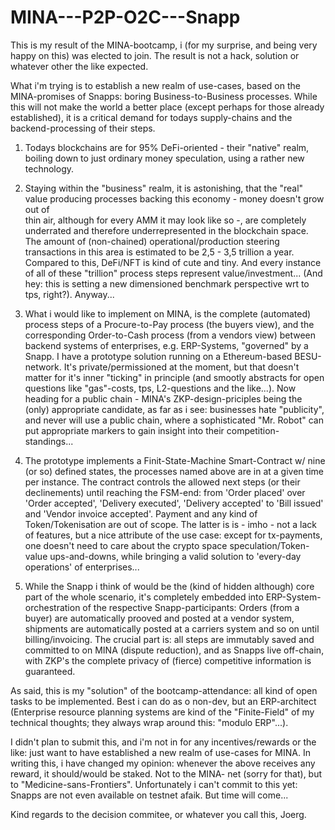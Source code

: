 # MINA---P2P-O2C---Snapp

This is my result of the MINA-bootcamp, i (for my surprise, and being very happy on this) was elected to join. The result is not a hack, 
solution or whatever other the like expected.

What i'm trying is to establish a new realm of use-cases, based on the MINA-promises of Snapps: boring Business-to-Business processes. 
While this will not make the world a better place (except perhaps for those already established), it is a critical demand for todays 
supply-chains and the backend-processing of their steps.

1. Todays blockchains are for 95% DeFi-oriented - their "native" realm, boiling down to just ordinary money speculation, using a rather 
   new technology.
   
2. Staying within the "business" realm, it is astonishing, that the "real" value producing processes backing this economy - money doesn't grow out of  
   thin air, although for every AMM it may look like so -, are completely underrated and therefore underrepresented in the blockchain space. The amount
   of (non-chained) operational/production steering transactions in this area is estimated to be 2,5 - 3,5 trillion a year. Compared to this, DeFi/NFT 
   is kind of cute and tiny. And every instance of all of these "trillion" process steps represent value/investment...
   (And hey: this is setting a new dimensioned benchmark perspective wrt to tps, right?). Anyway...
   
3. What i would like to implement on MINA, is the complete (automated) process steps of a Procure-to-Pay process (the buyers view), and
   the corresponding Order-to-Cash process (from a vendors view) between backend systems of enterprises, e.g. ERP-Systems, "governed" by a Snapp.
   I have a prototype solution running on a Ethereum-based BESU-network. It's private/permissioned at the moment, but that doesn't matter for it's 
   inner "ticking" in principle (and smootly abstracts for open questions like "gas"-costs, tps, L2-questions and the like...). Now heading for a 
   public chain - MINA's ZKP-design-priciples being the (only) appropriate candidate, as far as i see: businesses hate "publicity", and never will
   use a public chain, where a sophisticated "Mr. Robot" can put appropriate markers to gain insight into their competition-standings...
   
4. The prototype implements a Finit-State-Machine Smart-Contract w/ nine (or so) defined states, the processes named above are in at a given time
   per instance. The contract controls the allowed next steps (or their declinements) until reaching the FSM-end: from 'Order placed' over 'Order 
   accepted', 'Delivery executed', 'Delivery accepted' to 'Bill issued' and 'Vendor invoice accepted'. 
   Payment and any kind of Token/Tokenisation are out of scope. The latter is is - imho - not a lack of features, but a nice attribute of the use 
   case: except for tx-payments, one doesn't need to care about the crypto space speculation/Token-value ups-and-downs, while bringing a valid 
   solution to 'every-day operations' of enterprises...
   
5. While the Snapp i think of would be the (kind of hidden although) core part of the whole scenario, it's completely embedded into ERP-System-
   orchestration of the respective Snapp-participants: Orders (from a buyer) are automatically prooved and posted at a vendor system, shipments
   are automatically posted at a carriers system and so on until billing/invoicing. The crucial part is: all steps are immutably saved and 
   committed to on MINA (dispute reduction), and as Snapps live off-chain, with ZKP's the complete privacy of (fierce) competitive information 
   is guaranteed.
   
As said, this is my "solution" of the bootcamp-attendance: all kind of open tasks to be implemented. Best i can do as o non-dev, but an ERP-architect 
(Enterprise resource planning systems are kind of the "Finite-Field" of my technical thoughts; they always wrap around this: "modulo ERP"...).

I didn't plan to submit this, and i'm not in for any incentives/rewards or the like: just want to have established a new realm of use-cases
for MINA. In writing this, i have changed my opinion: whenever the above receives any reward, it should/would be staked. Not to the MINA-
net (sorry for that), but to "Medicine-sans-Frontiers". Unfortunately i can't commit to this yet: Snapps are not even available on testnet afaik. 
But time will come...

Kind regards to the decision commitee, or whatever you call this, Joerg.


